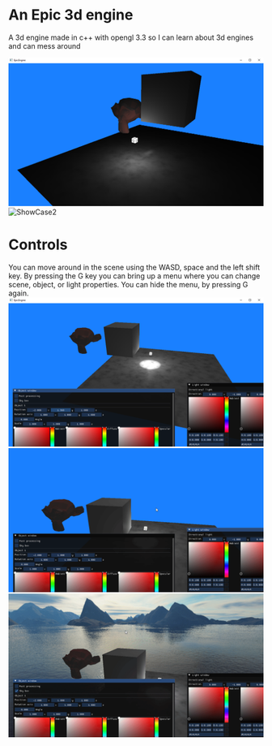 # An Epic 3d engine
A 3d engine made in c++ with opengl 3.3 so I can learn about 3d engines and can mess around

![ShowCase](/images/showCase.png)
![ShowCase2](/images/showCase.gif)

# Controls
You can move around in the scene using the WASD, space and the left shift key. By pressing the G key you can bring up a menu where you can change scene, object, or light properties. You can hide the menu, by pressing G again.
![Controls](/images/controlShowcase.png)
![SkyBox](/images/SkyBoxGif.gif)
![PostProcessing](/images/PostProcGif.gif)